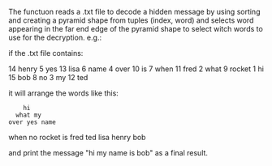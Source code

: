 The functuon reads a .txt file to decode a hidden message by using sorting and creating a pyramid shape from tuples (index, word) 
and selects word appearing in the far end edge of the pyramid shape to select witch words to use for the decryption. e.g.:

if the .txt file contains:

14 henry
5 yes
13 lisa
6 name
4 over
10 is
7 when
11 fred
2 what
9 rocket
1 hi
15 bob
8 no
3 my
12 ted

it will arrange the words like this:

        hi
      what my
    over yes name
  when no rocket is
fred ted lisa henry bob 

and print the message "hi my name is bob" as a final result.
